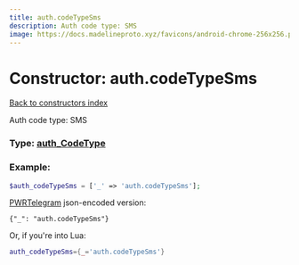 ```yaml
---
title: auth.codeTypeSms
description: Auth code type: SMS
image: https://docs.madelineproto.xyz/favicons/android-chrome-256x256.png
---
```

# Constructor: auth.codeTypeSms  
[Back to constructors index](index.md)



Auth code type: SMS




### Type: [auth\_CodeType](../types/auth_CodeType.md)


### Example:

```php
$auth_codeTypeSms = ['_' => 'auth.codeTypeSms'];
```  

[PWRTelegram](https://pwrtelegram.xyz) json-encoded version:

```
{"_": "auth.codeTypeSms"}
```


Or, if you're into Lua:

```lua
auth_codeTypeSms={_='auth.codeTypeSms'}

```


